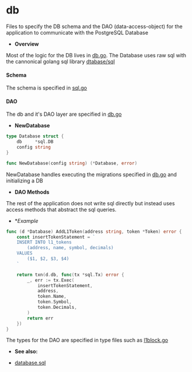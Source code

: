 # db

Files to specify the DB schema and the DAO (data-access-object) for the application to communicate with the PostgreSQL Database

- **Overview**

Most of the logic for the DB lives in [db.go](./db.go).  The Database uses raw sql with the cannonical golang sql library [dtabase/sql](https://pkg.go.dev/database/sql)

#### Schema

The schema is specified in [sql.go](./sql.go)

#### DAO

The db and it's DAO layer are specified in [db.go](./db.go)

- **NewDatabase**

```go
type Database struct {
	db     *sql.DB
	config string
}

func NewDatabase(config string) (*Database, error)
```

NewDatabase handles executing the migrations specified in [db.go](./db.go) and initializing a DB

- **DAO Methods**


The rest of the application does not write sql directly but instead uses access methods that abstract the sql queries.

- **Example*

```go
func (d *Database) AddL1Token(address string, token *Token) error {
	const insertTokenStatement = `
	INSERT INTO l1_tokens
		(address, name, symbol, decimals)
	VALUES
		($1, $2, $3, $4)
	`

	return txn(d.db, func(tx *sql.Tx) error {
		_, err := tx.Exec(
			insertTokenStatement,
			address,
			token.Name,
			token.Symbol,
			token.Decimals,
		)
		return err
	})
}
```

The types for the DAO are specified in type files such as [l1block.go](./l1block.go)

- **See also:**

- [database.sql](https://pkg.go.dev/database/sql)
